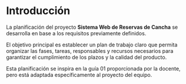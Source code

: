 # Introducción

La planificación del proyecto **Sistema Web de Reservas de Cancha** se desarrolla en base a los requisitos previamente definidos.  

El objetivo principal es establecer un plan de trabajo claro que permita organizar las fases, tareas, responsables y recursos necesarios para garantizar el cumplimiento de los plazos y la calidad del producto.  

Esta planificación se inspira en la guía 01 proporcionada por la docente, pero está adaptada específicamente al proyecto del equipo.

